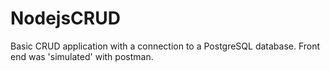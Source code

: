 # NodejsCRUD
Basic CRUD application with a connection to a PostgreSQL database. Front end was 'simulated' with postman.
